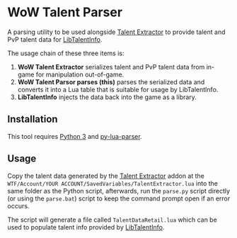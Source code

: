 # WoW Talent Parser

A parsing utility to be used alongside [Talent Extractor](https://github.com/snakybo/TalentExtractor) to provide talent and PvP talent data for [LibTalentInfo](https://github.com/snakybo/LibTalentInfo).

The usage chain of these three items is:

1. **WoW Talent Extractor** serializes talent and PvP talent data from in-game for manipulation out-of-game.
2. **WoW Talent Parsor parses (this)** parses the serialized data and converts it into a Lua table that is suitable for usage by LibTalentInfo.
3. **LibTalentInfo** injects the data back into the game as a library.

## Installation

This tool requires [Python 3](https://www.python.org/) and [py-lua-parser](https://github.com/boolangery/py-lua-parser).

## Usage

Copy the talent data generated by the [Talent Extractor](https://github.com/snakybo/TalentExtractor) addon at the `WTF/Account/YOUR ACCOUNT/SavedVariables/TalentExtractor.lua` into the same folder as the Python script, afterwards, run the `parse.py` script directly (or using the `parse.bat`) script to keep the command prompt open if an error occurs.

The script will generate a file called `TalentDataRetail.lua` which can be used to populate talent info provided by [LibTalentInfo](https://github.com/snakybo/LibTalentInfo).
